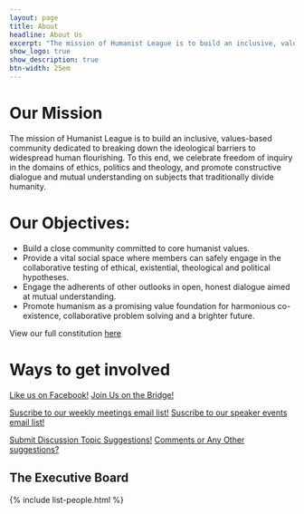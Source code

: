 ```yaml
---
layout: page
title: About
headline: About Us
excerpt: "The mission of Humanist League is to build an inclusive, values-based community"
show_logo: true
show_description: true
btn-width: 25em
---
```


# Our Mission
The mission of Humanist League is to build an inclusive, values-based community dedicated to breaking down the ideological barriers to widespread human flourishing.  To this end, we celebrate freedom of inquiry in the domains of ethics, politics and theology, and promote constructive dialogue and mutual understanding on subjects that traditionally divide humanity.

# Our Objectives:
* Build a close community committed to core humanist values.
* Provide a vital social space where members can safely engage in the collaborative testing of ethical, existential, theological and political hypotheses.
* Engage the adherents of other outlooks in open, honest dialogue aimed at mutual understanding.
* Promote humanism as a promising value foundation for harmonious co-existence, collaborative problem solving and a brighter future.

View our full constitution <a href="http://goo.gl/s3DSX" target="_blank">here</a>

# Ways to get involved
<a href="https://www.facebook.com/CmuHumanistLeague" class="btn" style="width:{{ page.btn-width }}">Like us on Facebook!</a>
<a href="https://thebridge.cmu.edu/organization/humanistleague" class="btn" style="width:{{ page.btn-width }}">Join Us on the Bridge!</a>

<a href="http://eepurl.com/D695H" class="btn" style="width:{{ page.btn-width }}">Suscribe to our weekly meetings email list!</a>
<a href="http://eepurl.com/cowLOL" class="btn" style="width:{{ page.btn-width }}">Suscribe to our speaker events email list!</a>

<a href="https://docs.google.com/forms/d/129-eNF2YB-39xDZZXxbOHhGzTqycT8Xjcpgxle8i7ZY/viewform?usp=send_form" class="btn" style="width:{{ page.btn-width }}">Submit Discussion Topic Suggestions!</a>
<a href="https://docs.google.com/forms/d/1JEfAUiviqwHfZCe3GCEQ0cBIweWzw5vYocsqDZFoZPU/viewform?usp=send_form" class="btn" style="width:{{ page.btn-width }}">Comments or Any Other suggestions?</a>


## The Executive Board

{% include list-people.html %}
